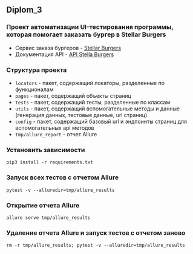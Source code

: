 ## Diplom_3

### Проект автоматизации UI-тестирования программы, которая помогает заказать бургер в Stellar Burgers
- Сервис заказа бургеров - [Stellar Burgers](https://stellarburgers.nomoreparties.site/)
- Документация API - [API Stella Burgers](https://code.s3.yandex.net/qa-automation-engineer/python-full/diploma/api-documentation.pdf)

### Структура проекта
- `locators` - пакет, содержащий локаторы, разделенные по функционалам
- `pages` - пакет, содержащий объекты страниц
- `tests` - пакет, содержащий тесты, разделенные по классам
- `utils` - пакет, содержащий вспомогательные методы и данные (генерация данных, тестовые данные, url страниц)
- `config` - пакет, содержащий базовый url и эндпоинты страниц для вспомогательных api методов
- `tmp/allure_report` - отчет Allure


### Установить зависимости 
``` shell
pip3 install -r requirements.txt
```
### Запуск всех тестов с отчетом Allure
```shell
pytest -v --alluredir=tmp/allure_results
```
### Открытие отчета Allure
```shell
allure serve tmp/allure_results
```
### Удаление отчета Allure и запуск тестов с отчетом заново
```shell
rm -r tmp/allure_results; pytest -v --alluredir=tmp/allure_results
```